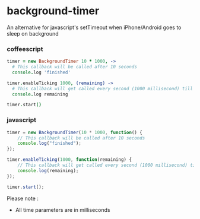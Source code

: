 # background-timer
An alternative for javascript's setTimeout when iPhone/Android goes to sleep on background

### coffeescript
```coffeescript
timer = new BackgroundTimer 10 * 1000, ->
  # This callback will be called after 10 seconds
  console.log 'finished'

timer.enableTicking 1000, (remaining) ->
  # This callback will get called every second (1000 millisecond) till the timer ends
  console.log remaining

timer.start()
```
### javascript
```javascript
timer = new BackgroundTimer(10 * 1000, function() {
	// This callback will be called after 10 seconds
	console.log("finished");
});

timer.enableTicking(1000, function(remaining) {
    // This callback will get called every second (1000 millisecond) till the timer ends
	console.log(remaining);
});

timer.start();
```

Please note :
  - All time parameters are in milliseconds
